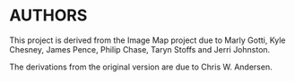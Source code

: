 # AUTHORS

This project is derived from the Image Map project due to Marly Gotti, Kyle Chesney, James Pence, Philip Chase, Taryn Stoffs and Jerri Johnston.

The derivations from the original version are due to Chris W. Andersen.
